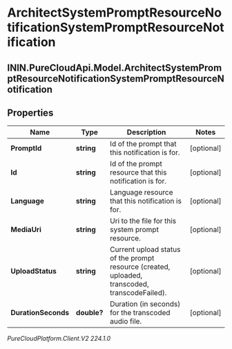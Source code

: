 # ArchitectSystemPromptResourceNotificationSystemPromptResourceNotification

## ININ.PureCloudApi.Model.ArchitectSystemPromptResourceNotificationSystemPromptResourceNotification

## Properties

|Name | Type | Description | Notes|
|------------ | ------------- | ------------- | -------------|
| **PromptId** | **string** | Id of the prompt that this notification is for. | [optional] |
| **Id** | **string** | Id of the prompt resource that this notification is for. | [optional] |
| **Language** | **string** | Language resource that this notification is for. | [optional] |
| **MediaUri** | **string** | Uri to the file for this system prompt resource. | [optional] |
| **UploadStatus** | **string** | Current upload status of the prompt resource (created, uploaded, transcoded, transcodeFailed). | [optional] |
| **DurationSeconds** | **double?** | Duration (in seconds) for the transcoded audio file. | [optional] |



_PureCloudPlatform.Client.V2 224.1.0_
